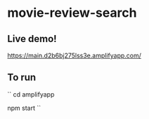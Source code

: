 # movie-review-search

## Live demo!

https://main.d2b6bj275lss3e.amplifyapp.com/

## To run

``
cd amplifyapp

npm start
``

